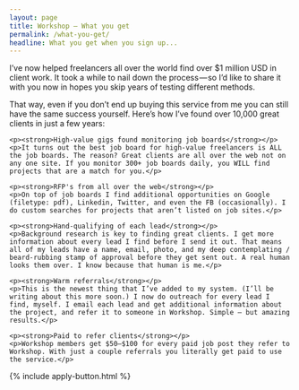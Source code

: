 ```yaml
---
layout: page
title: Workshop – What you get
permalink: /what-you-get/
headline: What you get when you sign up...
---
```


<div class="reading wrap" markdown="1">
	
	
I’ve now helped freelancers all over the world find over $1 million USD in client work. It took a while to nail down the process — so I’d like to share it with you now in hopes you skip years of testing different methods. 

That way, even if you don’t end up buying this service from me you can still have the same success yourself. Here’s how I’ve found over 10,000 great clients in just a few years:

<div class="service">
	<div class="image monitoring"></div>
	
	<p><strong>High-value gigs found monitoring job boards</strong></p>
	<p>It turns out the best job board for high-value freelancers is ALL the job boards. The reason? Great clients are all over the web not on any one site. If you monitor 300+ job boards daily, you WILL find projects that are a match for you.</p>
</div>

<div class="service">
	<div class="image search"></div>
	
	<p><strong>RFP's from all over the web</strong></p>
	<p>On top of job boards I find additional opportunities on Google (filetype: pdf), Linkedin, Twitter, and even the FB (occasionally). I do custom searches for projects that aren’t listed on job sites.</p>
</div>

<div class="service">
	<div class="image qualify"></div>
	
	<p><strong>Hand-qualifying of each lead</strong></p>
	<p>Background research is key to finding great clients. I get more information about every lead I find before I send it out. That means all of my leads have a name, email, photo, and my deep contemplating / beard-rubbing stamp of approval before they get sent out. A real human looks them over. I know because that human is me.</p>
</div>

<div class="service">
	<div class="image outreach"></div>
	
	<p><strong>Warm referrals</strong></p>
	<p>This is the newest thing that I’ve added to my system. (I’ll be writing about this more soon.) I now do outreach for every lead I find, myself. I email each lead and get additional information about the project, and refer it to someone in Workshop. Simple — but amazing results.</p>
</div>

<div class="service">
	<div class="image folyo"></div>
	
	<p><strong>Paid to refer clients</strong></p>
	<p>Workshop members get $50–$100 for every paid job post they refer to Workshop. With just a couple referrals you literally get paid to use the service.</p>
</div>

{% include apply-button.html %}

</div>